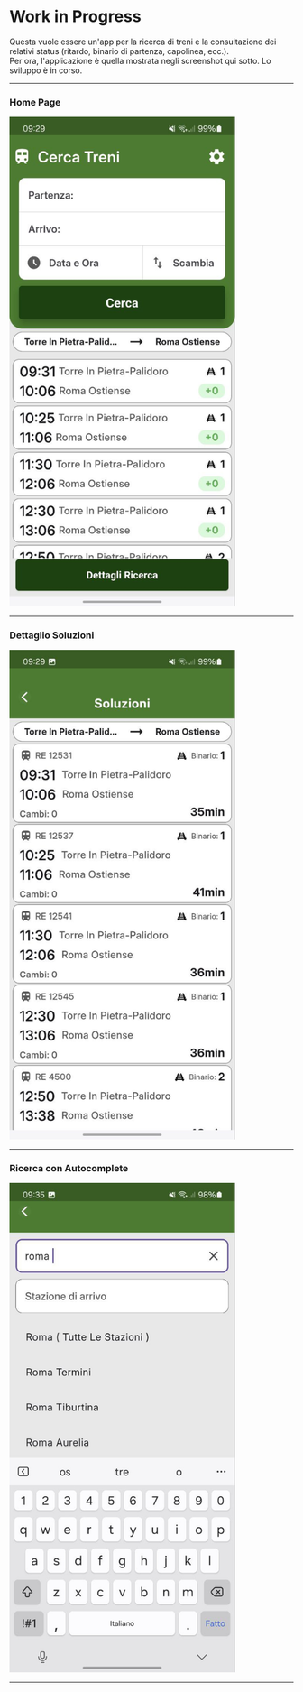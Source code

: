 # Work in Progress

Questa vuole essere un'app per la ricerca di treni e la consultazione dei relativi status (ritardo, binario di partenza, capolinea, ecc.).  
Per ora, l'applicazione è quella mostrata negli screenshot qui sotto. Lo sviluppo è in corso.

---

### Home Page
<img src="assets/screenshots/home_screen.jpg" alt="Home Page" width="400">

---

### Dettaglio Soluzioni
<img src="assets/screenshots/solutions.jpg" alt="Solutions details page" width="400">

---

### Ricerca con Autocomplete
<img src="assets/screenshots/search_autocomplete.jpg" alt="Search with autocomplete" width="400">

---
